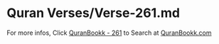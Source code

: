 # Quran Verses/Verse-261.md 

For more infos, Click [QuranBookk - 261](https://www.quranbookk.com/quran/search?q=261) to Search at [QuranBookk.com](http://quranbookk.com/)